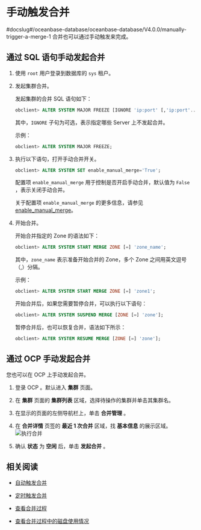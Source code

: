 # 手动触发合并
#docslug#/oceanbase-database/oceanbase-database/V4.0.0/manually-trigger-a-merge-1
合并也可以通过手动触发来完成。

## 通过 SQL 语句手动发起合并

1. 使用 `root` 用户登录到数据库的 `sys` 租户。

2. 发起集群合并。

   发起集群的合并 SQL 语句如下：

   ```sql
   obclient> ALTER SYSTEM MAJOR FREEZE [IGNORE 'ip:port' [,'ip:port'...]];
   ```

   其中，`IGNORE` 子句为可选，表示指定哪些 Server 上不发起合并。

   示例：

   ```sql
   obclient> ALTER SYSTEM MAJOR FREEZE;
   ```

3. 执行以下语句，打开手动合并开关。

   ```sql
   obclient> ALTER SYSTEM SET enable_manual_merge='True';
   ```

   配置项 `enable_manual_merge` 用于控制是否开启手动合并，默认值为 `False` ，表示关闭手动合并。

   关于配置项 `enable_manual_merge` 的更多信息，请参见 [enable_manual_merge](../../../13.system-reference/1.reference-mysql-mode/3.system-configuration-items-1/3.cluster-level-configuration-items-1/73.enable_manual_merge-1-2.md)。

4. 开始合并。

   开始合并指定的 Zone 的语法如下：

   ```sql
   obclient> ALTER SYSTEM START MERGE ZONE [=] 'zone_name';
   ```

   其中，`zone_name` 表示准备开始合并的 Zone，多个 Zone 之间用英文逗号（,）分隔。

   示例：

   ```sql
   obclient> ALTER SYSTEM START MERGE ZONE [=] 'zone1';
   ```

   开始合并后，如果您需要暂停合并，可以执行以下语句：

   ```sql
   obclient> ALTER SYSTEM SUSPEND MERGE [ZONE [=] 'zone'];
   ```

   暂停合并后，也可以恢复合并，语法如下所示：

   ```sql
   obclient> ALTER SYSTEM RESUME MERGE [ZONE [=] 'zone'];
   ```

## 通过 OCP 手动发起合并

您也可以在 OCP 上手动发起合并。

1. 登录 OCP 。默认进入 **集群** 页面。

2. 在 **集群** 页面的 **集群列表** 区域，选择待操作的集群并单击其集群名。

3. 在显示的页面的左侧导航栏上，单击 **合并管理** 。

4. 在 **合并详情** 页签的 **最近 1 次合并** 区域，找 **基本信息** 的展示区域。![执行合并](https://help-static-aliyun-doc.aliyuncs.com/assets/img/zh-CN/8048190061/p168815.png)

5. 确认 **状态** 为 **空闲** 后，单击 **发起合并** 。

## 相关阅读

* [自动触发合并](../2.merge-management-1/2.automatic-merge-triggering-1.md)

* [定时触发合并](../2.merge-management-1/3.scheduled-trigger-merge.md)

* [查看合并过程](5.view-merge-information/1.view-merge-process.md)

* [查看合并过程中的磁盘使用情况](5.view-merge-information/2.view-disk-usage-during-merge.md)
